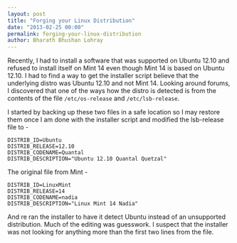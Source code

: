 ```yaml
---
layout: post
title: "Forging your Linux Distribution"
date: "2013-02-25 00:00"
permalink: forging-your-linux-distribution
author: Bharath Bhushan Lohray
---
```


Recently, I had to install a software that was supported on Ubuntu 12.10 and refused to install itself on Mint 14 even though Mint 14 is based on Ubuntu 12.10. I had to find a way to get the installer script believe that the underlying distro was Ubuntu 12.10 and not Mint 14. Looking around forums, I discovered that one of the ways how the distro is detected is from the contents of the file `/etc/os-release` and `/etc/lsb-release`.

I started by backing up these two files in a safe location so I may restore them once I am done with the installer script and modified the lsb-release file to -

```
DISTRIB_ID=Ubuntu
DISTRIB_RELEASE=12.10
DISTRIB_CODENAME=Quantal
DISTRIB_DESCRIPTION="Ubuntu 12.10 Quantal Quetzal"
```

The original file from Mint -

```
DISTRIB_ID=LinuxMint
DISTRIB_RELEASE=14
DISTRIB_CODENAME=nadia
DISTRIB_DESCRIPTION="Linux Mint 14 Nadia"
```

And re ran the installer to have it detect Ubuntu instead of an unsupported distribution. Much of the editing was guesswork. I suspect that the installer was not looking for anything more than the first two lines from the file.
